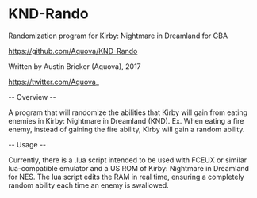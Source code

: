 # KND-Rando

Randomization program for Kirby: Nightmare in Dreamland for GBA

https://github.com/Aquova/KND-Rando

Written by Austin Bricker (Aquova), 2017

https://twitter.com/Aquova_

-- Overview --

A program that will randomize the abilities that Kirby will gain from eating enemies in Kirby: Nightmare in Dreamland (KND).
Ex. When eating a fire enemy, instead of gaining the fire ability, Kirby will gain a random ability.

-- Usage --

Currently, there is a .lua script intended to be used with FCEUX or similar lua-compatible emulator and a US ROM of Kirby: Nightmare in Dreamland for NES.
The lua script edits the RAM in real time, ensuring a completely random ability each time an enemy is swallowed.
